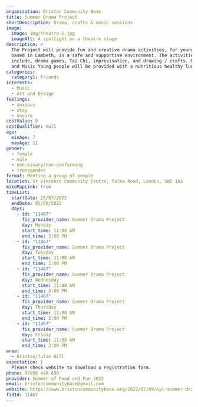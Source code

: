 ```yaml
---
organisation: Brixton Community Base
title: Summer Drama Project
shortDescription: Drama, crafts & music sessions
image:
  image: img/theatre-1.jpg
  imageAlt: A spotlight on a theatre stage
description: >
  The Project will provide fun and creative drama activities, for young people
  based in Lambeth, in a safe and supportive environment. The activities will
  include, drama games, Tai Chi, improvisation, and drawing / crafts. Movement
  and Music Young people will be provided with a nutritious healthy lunch.  
categories:
  category1: Friends
interests:
  - Music
  - Art and Design
feelings:
  - anxious
  - okay
  - unsure
costValue: 0
costQualifier: null
age:
  minAge: 7
  maxAge: 11
gender:
  - female
  - male
  - non-binary/non-conforming
  - transgender
format: Meeting a group of people
location: St Vincents Community Centre, Talma Road, London, SW2 1AS
makeMapLink: true
timeList:
  startDate: 25/07/2022
  endDate: 05/08/2022
  days:
    - id: "11467"
      fis_provider_name: Summer Drama Project
      day: Monday
      start_time: 11:00 AM
      end_time: 3:00 PM
    - id: "11467"
      fis_provider_name: Summer Drama Project
      day: Tuesday
      start_time: 11:00 AM
      end_time: 3:00 PM
    - id: "11467"
      fis_provider_name: Summer Drama Project
      day: Wednesday
      start_time: 11:00 AM
      end_time: 3:00 PM
    - id: "11467"
      fis_provider_name: Summer Drama Project
      day: Thursday
      start_time: 11:00 AM
      end_time: 3:00 PM
    - id: "11467"
      fis_provider_name: Summer Drama Project
      day: Friday
      start_time: 11:00 AM
      end_time: 3:00 PM
area:
  - Brixton/Tulse Hill
expectation: |
  Please check website to download a registration form.
phone: 07958 448 690
provider: Summer of Food and Fun 2022
email: brixtoncommunitybase@gmail.com
website: https://www.brixtoncommunitybase.org/2022/07/09/byt-summer-drama-project/
fidId: 11467
---
```


